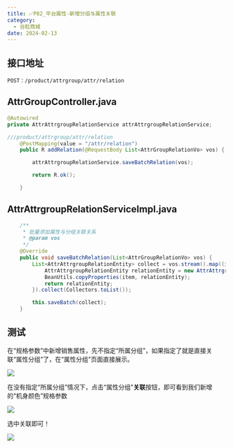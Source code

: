 ```yaml
---
title: ✅P82_平台属性-新增分组与属性关联
category:
  - 谷粒商城
date: 2024-02-13
---
```


<!-- more -->

## 接口地址

`POST：/product/attrgroup/attr/relation`

## AttrGroupController.java

```java
@Autowired
private AttrAttrgroupRelationService attrAttrgroupRelationService;

///product/attrgroup/attr/relation
    @PostMapping(value = "/attr/relation")
    public R addRelation(@RequestBody List<AttrGroupRelationVo> vos) {

        attrAttrgroupRelationService.saveBatchRelation(vos);

        return R.ok();

    }
```

## AttrAttrgroupRelationServiceImpl.java

```java
 	/**
     * 批量添加属性与分组关联关系
     * @param vos
     */
    @Override
    public void saveBatchRelation(List<AttrGroupRelationVo> vos) {
        List<AttrAttrgroupRelationEntity> collect = vos.stream().map((item) -> {
            AttrAttrgroupRelationEntity relationEntity = new AttrAttrgroupRelationEntity();
            BeanUtils.copyProperties(item, relationEntity);
            return relationEntity;
        }).collect(Collectors.toList());

        this.saveBatch(collect);
    }
```

## 测试

在“规格参数”中新增销售属性，先不指定“所属分组”，如果指定了就是直接关联“属性分组”了，在“属性分组”页面直接展示。

![](https://cfmall-hello.oss-cn-beijing.aliyuncs.com/img/202311/202311211529067.png#id=x8rTM&originHeight=902&originWidth=1396&originalType=binary&ratio=1&rotation=0&showTitle=false&status=done&style=none&title=)

在没有指定“所属分组”情况下，点击“属性分组”**关联**按钮，即可看到我们新增的“机身颜色”规格参数

![](https://cfmall-hello.oss-cn-beijing.aliyuncs.com/img/202311/202311211529206.png#id=HXZEx&originHeight=726&originWidth=1630&originalType=binary&ratio=1&rotation=0&showTitle=false&status=done&style=none&title=)

选中关联即可！

![](https://cfmall-hello.oss-cn-beijing.aliyuncs.com/img/202311/202311211529579.png#id=y3rRi&originHeight=409&originWidth=954&originalType=binary&ratio=1&rotation=0&showTitle=false&status=done&style=none&title=)
